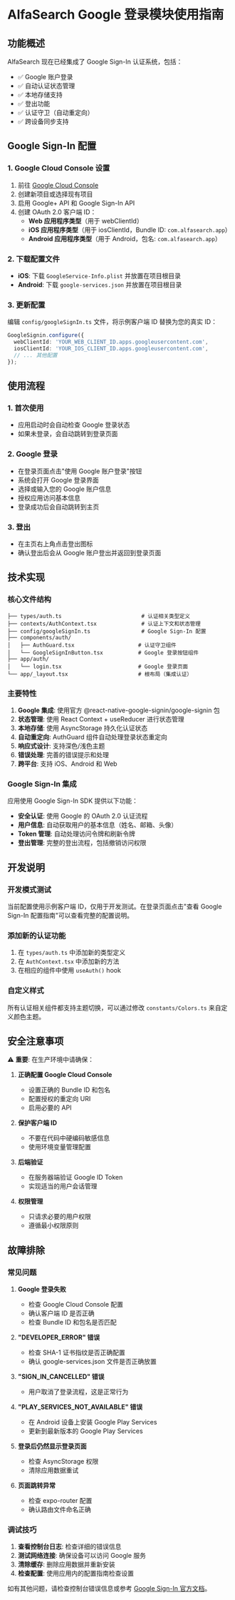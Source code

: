 # AlfaSearch Google 登录模块使用指南

## 功能概述

AlfaSearch 现在已经集成了 Google Sign-In 认证系统，包括：

- ✅ Google 账户登录
- ✅ 自动认证状态管理
- ✅ 本地存储支持
- ✅ 登出功能
- ✅ 认证守卫（自动重定向）
- ✅ 跨设备同步支持

## Google Sign-In 配置

### 1. Google Cloud Console 设置

1. 前往 [Google Cloud Console](https://console.cloud.google.com/)
2. 创建新项目或选择现有项目
3. 启用 Google+ API 和 Google Sign-In API
4. 创建 OAuth 2.0 客户端 ID：
   - **Web 应用程序类型**（用于 webClientId）
   - **iOS 应用程序类型**（用于 iosClientId，Bundle ID: `com.alfasearch.app`）
   - **Android 应用程序类型**（用于 Android，包名: `com.alfasearch.app`）

### 2. 下载配置文件

- **iOS**: 下载 `GoogleService-Info.plist` 并放置在项目根目录
- **Android**: 下载 `google-services.json` 并放置在项目根目录

### 3. 更新配置

编辑 `config/googleSignIn.ts` 文件，将示例客户端 ID 替换为您的真实 ID：

```typescript
GoogleSignin.configure({
  webClientId: 'YOUR_WEB_CLIENT_ID.apps.googleusercontent.com',
  iosClientId: 'YOUR_IOS_CLIENT_ID.apps.googleusercontent.com',
  // ... 其他配置
});
```

## 使用流程

### 1. 首次使用
- 应用启动时会自动检查 Google 登录状态
- 如果未登录，会自动跳转到登录页面

### 2. Google 登录
- 在登录页面点击"使用 Google 账户登录"按钮
- 系统会打开 Google 登录界面
- 选择或输入您的 Google 账户信息
- 授权应用访问基本信息
- 登录成功后会自动跳转到主页

### 3. 登出
- 在主页右上角点击登出图标
- 确认登出后会从 Google 账户登出并返回到登录页面

## 技术实现

### 核心文件结构
```
├── types/auth.ts                         # 认证相关类型定义
├── contexts/AuthContext.tsx              # 认证上下文和状态管理
├── config/googleSignIn.ts                # Google Sign-In 配置
├── components/auth/
│   ├── AuthGuard.tsx                    # 认证守卫组件
│   └── GoogleSignInButton.tsx           # Google 登录按钮组件
├── app/auth/
│   └── login.tsx                        # Google 登录页面
└── app/_layout.tsx                      # 根布局（集成认证）
```

### 主要特性

1. **Google 集成**: 使用官方 @react-native-google-signin/google-signin 包
2. **状态管理**: 使用 React Context + useReducer 进行状态管理
3. **本地存储**: 使用 AsyncStorage 持久化认证状态
4. **自动重定向**: AuthGuard 组件自动处理登录状态重定向
5. **响应式设计**: 支持深色/浅色主题
6. **错误处理**: 完善的错误提示和处理
7. **跨平台**: 支持 iOS、Android 和 Web

### Google Sign-In 集成

应用使用 Google Sign-In SDK 提供以下功能：

- **安全认证**: 使用 Google 的 OAuth 2.0 认证流程
- **用户信息**: 自动获取用户的基本信息（姓名、邮箱、头像）
- **Token 管理**: 自动处理访问令牌和刷新令牌
- **登出管理**: 完整的登出流程，包括撤销访问权限

## 开发说明

### 开发模式测试

当前配置使用示例客户端 ID，仅用于开发测试。在登录页面点击"查看 Google Sign-In 配置指南"可以查看完整的配置说明。

### 添加新的认证功能

1. 在 `types/auth.ts` 中添加新的类型定义
2. 在 `AuthContext.tsx` 中添加新的方法
3. 在相应的组件中使用 `useAuth()` hook

### 自定义样式

所有认证相关组件都支持主题切换，可以通过修改 `constants/Colors.ts` 来自定义颜色主题。

## 安全注意事项

⚠️ **重要**: 在生产环境中请确保：

1. **正确配置 Google Cloud Console**
   - 设置正确的 Bundle ID 和包名
   - 配置授权的重定向 URI
   - 启用必要的 API

2. **保护客户端 ID**
   - 不要在代码中硬编码敏感信息
   - 使用环境变量管理配置

3. **后端验证**
   - 在服务器端验证 Google ID Token
   - 实现适当的用户会话管理

4. **权限管理**
   - 只请求必要的用户权限
   - 遵循最小权限原则

## 故障排除

### 常见问题

1. **Google 登录失败**
   - 检查 Google Cloud Console 配置
   - 确认客户端 ID 是否正确
   - 检查 Bundle ID 和包名是否匹配

2. **"DEVELOPER_ERROR" 错误**
   - 检查 SHA-1 证书指纹是否正确配置
   - 确认 google-services.json 文件是否正确放置

3. **"SIGN_IN_CANCELLED" 错误**
   - 用户取消了登录流程，这是正常行为

4. **"PLAY_SERVICES_NOT_AVAILABLE" 错误**
   - 在 Android 设备上安装 Google Play Services
   - 更新到最新版本的 Google Play Services

5. **登录后仍然显示登录页面**
   - 检查 AsyncStorage 权限
   - 清除应用数据重试

6. **页面跳转异常**
   - 检查 expo-router 配置
   - 确认路由文件命名正确

### 调试技巧

1. **查看控制台日志**: 检查详细的错误信息
2. **测试网络连接**: 确保设备可以访问 Google 服务
3. **清除缓存**: 删除应用数据并重新安装
4. **检查配置**: 使用应用内的配置指南检查设置

如有其他问题，请检查控制台错误信息或参考 [Google Sign-In 官方文档](https://developers.google.com/identity/sign-in/android/troubleshooting)。
